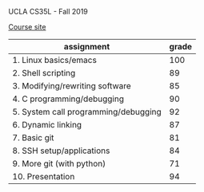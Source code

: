 UCLA CS35L - Fall 2019

[Course site](https://web.cs.ucla.edu/classes/fall19/cs35L/)

|assignment|grade|
|----------|-----|
|1. Linux basics/emacs|100|
|2. Shell scripting|89|
|3. Modifying/rewriting software|85|
|4. C programming/debugging|90|
|5. System call programming/debugging|92|
|6. Dynamic linking|87|
|7. Basic git|81|
|8. SSH setup/applications|84|
|9. More git (with python)|71|
|10. Presentation|94|
